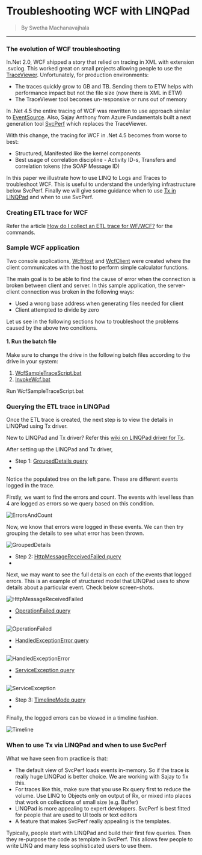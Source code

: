 # Troubleshooting WCF with LINQPad #

> By Swetha Machanavajhala

----------

### The evolution of WCF troubleshooting

In.Net 2.0, WCF shipped a story that relied on tracing in XML with extension .svclog. This worked great on small projects allowing people to use the [TraceViewer](http://msdn.microsoft.com/en-us/library/aa751795(v=vs.110).aspx). Unfortunately, for production environments:

* The traces quickly grow to GB and TB. Sending them to ETW helps with performance impact but not the file size (now there is XML in ETW)
* The TraceViewer tool becomes un-responsive or runs out of memory

In .Net 4.5 the entire tracing of WCF was rewritten to use approach similar to [EventSource](http://blogs.msdn.com/b/vancem/archive/2012/07/09/logging-your-own-etw-events-in-c-system-diagnostics-tracing-eventsource.aspx). Also, Sajay Anthony from Azure Fundamentals built a next generation tool [SvcPerf](http://svcperf.codeplex.com/) which replaces the TraceViewer. 

With this change, the tracing for WCF in .Net 4.5 becomes from worse to best:

* Structured, Manifested like the kernel components
* Best usage of correlation discipline - Activity ID-s, Transfers and correlation tokens (the SOAP Message ID)

In this paper we illustrate how to use LINQ to Logs and Traces to troubleshoot WCF. This is useful to understand the underlying infrastructure below SvcPerf. Finally we will give some guidance when to use [Tx in LINQPad](https://github.com/MSOpenTech/Tx/blob/master/Source/Tx.LinqPad/Readme.md) and when to use SvcPerf.

### Creating ETL trace for WCF

Refer the article [How do I collect an ETL trace for WF/WCF?](http://svcperf.codeplex.com/wikipage?title=How%20do%20I%20collect%20an%20ETL%20trace%20for%20WF%2fWCF%3f&referringTitle=FAQs) for the commands.

### Sample WCF application

Two console applications, [WcfHost](../../../WcfTroubleshooting/WCFHost/Program.cs) and [WcfClient](../../../WcfTroubleshooting/WCFClient/Program.cs) were created where the client communicates with the host to perform simple calculator functions. 

The main goal is to be able to find the cause of error when the connection is broken between client and server. In this sample application, the server-client connection was broken in the following ways:

- Used a wrong base address when generating files needed for client
- Client attempted to divide by zero

Let us see in the following sections how to troubleshoot the problems caused by the above two conditions.

#### 1. Run the batch file

Make sure to change the drive in the following batch files according to the drive in your system:

1. [WcfSampleTraceScript.bat](../../../WcfTroubleshooting/Scripts/WcfSampleTraceScript.bat)
2. [InvokeWcf.bat](../../../WcfTroubleshooting/Scripts/InvokeWcf.bat)

Run WcfSampleTraceScript.bat  

### Querying the ETL trace in LINQPad

Once the ETL trace is created, the next step is to view the details in LINQPad using Tx driver.

New to LINQPad and Tx driver? Refer this [wiki on LINQPad driver for Tx](https://github.com/MSOpenTech/Tx/blob/master/Source/Tx.LinqPad/Readme.md).

After setting up the LINQPad and Tx driver,

- Step 1: [GroupedDetails query](1_GroupedDetails.linq)
-

Notice the populated tree on the left pane. These are different events logged in the trace.

Firstly, we want to find the errors and count. The events with level less than 4 are logged as errors so we query based on this condition. 

![ErrorsAndCount](ErrorsAndCount.jpg)

Now, we know that errors were logged in these events. We can then try grouping the details to see what error has been thrown.

![GroupedDetails](GroupedDetails.jpg)

- Step 2: [HttpMessageReceivedFailed query](2_HttpMessageReceiveFailed.linq)
- 

Next, we may want to see the full details on each of the events that logged errors. This is an example of structured model that LINQPad uses to show details about a particular event. Check below screen-shots.

![HttpMessageReceivedFailed](HttpMessageReceivedFailed.jpg)

- [OperationFailed query](3_OperationFailed.linq)
-
![OperationFailed](OperationFailed.jpg)

- [HandledExceptionError query](4_HandledExceptionError.linq)
-
![HandledExceptionError](HandledExceptionError.jpg)

- [ServiceException query](5_ServiceException.linq)
-
![ServiceException](ServiceException.jpg)

- Step 3: [TimelineMode query](7_TimelineMode.linq)
-

Finally, the logged errors can be viewed in a timeline fashion.

![Timeline](Timeline.jpg)

### When to use Tx via LINQPad and when to use SvcPerf

What we have seen from practice is that:

* The default view of SvcPerf loads events in-memory. So if the trace is really huge LINQPad is better choice. We are working with Sajay to fix this.
* For traces like this, make sure that you use Rx query first to reduce the volume. Use LINQ to Objects only on output of Rx, or mixed into places that work on collections of small size (e.g. Buffer)
* LINQPad is more appealing to expert developers. SvcPerf is best fitted for people that are used to UI tools or text editors
* A feature that makes SvcPerf really appealing is the templates. 

Typically, people start with LINQPad and build their first few queries. Then they re-purpose the code as template in SvcPerf. This allows few people to write LINQ and many less sophisticated users to use them. 